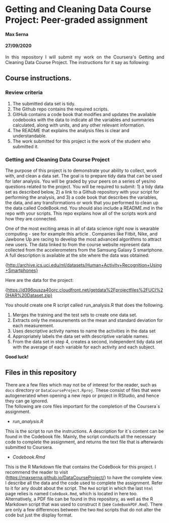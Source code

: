 # Getting and Cleaning Data Course Project: Peer-graded assignment
#### Max Serna
#### 27/09/2020

<p align="justify">In this repository I will submit my work on the Coursera's Getting and Cleaning Data Course Project.
The instructions for it say as following:

## Course instructions.

### Review criteria
1. The submitted data set is tidy.
2. The Github repo contains the required scripts.
3. GitHub contains a code book that modifies and updates the available codebooks with the data to indicate all the variables and summaries calculated, along with units, and any other relevant information.
4. The README that explains the analysis files is clear and understandable.
5. The work submitted for this project is the work of the student who submitted it.

### Getting and Cleaning Data Course Project
The purpose of this project is to demonstrate your ability to collect, work with, and clean a data set. The goal is to prepare tidy data that can be used for later analysis. You will be graded by your peers on a series of yes/no questions related to the project. You will be required to submit: 1) a tidy data set as described below, 2) a link to a Github repository with your script for performing the analysis, and 3) a code book that describes the variables, the data, and any transformations or work that you performed to clean up the data called CodeBook.md. You should also include a README.md in the repo with your scripts. This repo explains how all of the scripts work and how they are connected.

One of the most exciting areas in all of data science right now is wearable computing - see for example this article . Companies like Fitbit, Nike, and Jawbone Up are racing to develop the most advanced algorithms to attract new users. The data linked to from the course website represent data collected from the accelerometers from the Samsung Galaxy S smartphone. A full description is available at the site where the data was obtained:

{http://archive.ics.uci.edu/ml/datasets/Human+Activity+Recognition+Using+Smartphones}

Here are the data for the project:

{https://d396qusza40orc.cloudfront.net/getdata%2Fprojectfiles%2FUCI%20HAR%20Dataset.zip}

You should create one R script called run_analysis.R that does the following.

1. Merges the training and the test sets to create one data set.
2. Extracts only the measurements on the mean and standard deviation for each measurement.
3. Uses descriptive activity names to name the activities in the data set
4. Appropriately labels the data set with descriptive variable names.
5. From the data set in step 4, creates a second, independent tidy data set with the average of each variable for each activity and each subject.

**Good luck!**

## Files in this repository

There are a few files which may not be of interest for the reader, such as `docs` directory or `DataCourseProject.Rproj`. These consist of files that were autogenerated when opening a new repo or project in RStudio, and hence they can ge ignored.  
The following are core files important for the completion of the Coursera´s assignment.

* *run_analysis.R*

This is the script to run the instructions. A description for it´s content can be found in the Codebook file. Mainly, the script
conducts all the necessary code to complete the assignment, and returns the text file that is afterwards submitted to Coursera.

* *Codebook.Rmd*

This is the R Markdown file that contains the CodeBook for this project. I recommend the reader to visit (https://maxserna.github.io/DataCourseProject/) to have the complete view. I describe all the data and the code
used to complete the assignment. Refer to it for any doubt about the script. The `Rmd` script in which the last `html` page relies is 
named `CodeBook.Rmd`, which is located in here too.
Alternatively, a PDF file can be found in this repository, as well as the R Markdown script that was used to construct it (see `CodeBookPDF.Rmd`). There are only a few differences between the two `Rmd` scripts that do not alter the code but just the display format.</p>